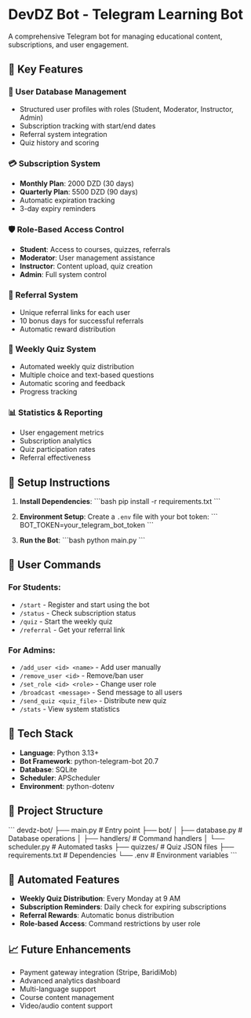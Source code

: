 # DevDZ Bot - Telegram Learning Bot

A comprehensive Telegram bot for managing educational content, subscriptions, and user engagement.

## 🔑 Key Features

### 👤 User Database Management

- Structured user profiles with roles (Student, Moderator, Instructor, Admin)
- Subscription tracking with start/end dates
- Referral system integration
- Quiz history and scoring

### 💳 Subscription System

- **Monthly Plan**: 2000 DZD (30 days)
- **Quarterly Plan**: 5500 DZD (90 days)
- Automatic expiration tracking
- 3-day expiry reminders

### 🛡️ Role-Based Access Control

- **Student**: Access to courses, quizzes, referrals
- **Moderator**: User management assistance
- **Instructor**: Content upload, quiz creation
- **Admin**: Full system control

### 🧭 Referral System

- Unique referral links for each user
- 10 bonus days for successful referrals
- Automatic reward distribution

### 📝 Weekly Quiz System

- Automated weekly quiz distribution
- Multiple choice and text-based questions
- Automatic scoring and feedback
- Progress tracking

### 📊 Statistics & Reporting

- User engagement metrics
- Subscription analytics
- Quiz participation rates
- Referral effectiveness

## 🚀 Setup Instructions

1. **Install Dependencies**:
   \`\`\`bash
   pip install -r requirements.txt
   \`\`\`

2. **Environment Setup**:
   Create a `.env` file with your bot token:
   \`\`\`
   BOT_TOKEN=your_telegram_bot_token
   \`\`\`

3. **Run the Bot**:
   \`\`\`bash
   python main.py
   \`\`\`

## 💬 User Commands

### For Students:

- `/start` - Register and start using the bot
- `/status` - Check subscription status
- `/quiz` - Start the weekly quiz
- `/referral` - Get your referral link

### For Admins:

- `/add_user <id> <name>` - Add user manually
- `/remove_user <id>` - Remove/ban user
- `/set_role <id> <role>` - Change user role
- `/broadcast <message>` - Send message to all users
- `/send_quiz <quiz_file>` - Distribute new quiz
- `/stats` - View system statistics

## 🧰 Tech Stack

- **Language**: Python 3.13+
- **Bot Framework**: python-telegram-bot 20.7
- **Database**: SQLite
- **Scheduler**: APScheduler
- **Environment**: python-dotenv

## 📁 Project Structure

\`\`\`
devdz-bot/
├── main.py # Entry point
├── bot/
│ ├── database.py # Database operations
│ ├── handlers/ # Command handlers
│ └── scheduler.py # Automated tasks
├── quizzes/ # Quiz JSON files
├── requirements.txt # Dependencies
└── .env # Environment variables
\`\`\`

## 🔄 Automated Features

- **Weekly Quiz Distribution**: Every Monday at 9 AM
- **Subscription Reminders**: Daily check for expiring subscriptions
- **Referral Rewards**: Automatic bonus distribution
- **Role-based Access**: Command restrictions by user role

## 📈 Future Enhancements

- Payment gateway integration (Stripe, BaridiMob)
- Advanced analytics dashboard
- Multi-language support
- Course content management
- Video/audio content support
